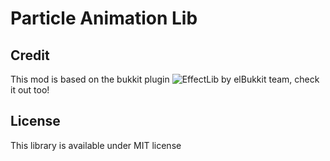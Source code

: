 # Particle Animation Lib



## Credit
This mod is based on the bukkit plugin ![EffectLib](https://github.com/elBukkit/EffectLib) by elBukkit team, check it out too!

## License
This library is available under MIT license